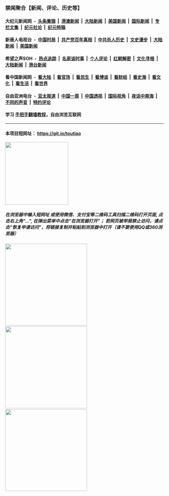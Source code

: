 ### 禁闻聚合【新闻、评论、历史等】

#### 大纪元新闻网 &nbsp;-&nbsp; [头条集锦](indexes/E头条集锦.md?t=02132156) &nbsp;|&nbsp; [港澳新闻](indexes/E港澳新闻.md?t=02132156)  &nbsp;|&nbsp; [大陆新闻](indexes/E大陆新闻.md?t=02132156) &nbsp;|&nbsp; [美国新闻](indexes/E美国新闻.md?t=02132156) &nbsp;|&nbsp; [国际新闻](indexes/E国际新闻.md?t=02132156) &nbsp;|&nbsp; [专栏文集](indexes/E专栏文集.md?t=02132156) &nbsp;|&nbsp; [纪元社论](indexes/E纪元社论.md?t=02132156) &nbsp;|&nbsp; [纪元特稿](indexes/E纪元特稿.md?t=02132156) 

#### 新唐人电视台 &nbsp;-&nbsp; [中国时局](indexes/N中国时局.md?t=02132156) &nbsp;|&nbsp; [共产党百年真相](indexes/N共产党百年真相.md?t=02132156) &nbsp;|&nbsp; [中共杀人历史](indexes/N中共杀人历史.md?t=02132156) &nbsp;|&nbsp; [文史漫步](indexes/N文史漫步.md?t=02132156) &nbsp;|&nbsp; [大陆新闻](indexes/N大陆新闻.md?t=02132156) &nbsp;|&nbsp; [美国新闻](indexes/N美国新闻.md?t=02132156)

#### 希望之声SOH &nbsp;-&nbsp; [热点追踪](indexes/H热点追踪.md?t=02132156) &nbsp;|&nbsp; [名家谈时事](indexes/H名家谈时事.md?t=02132156) &nbsp;|&nbsp; [个人评论](indexes/H个人评论.md?t=02132156)  &nbsp;|&nbsp; [红朝解密](indexes/H红朝解密.md?t=02132156) &nbsp;|&nbsp; [文化寻根](indexes/H文化寻根.md?t=02132156) &nbsp;|&nbsp; [大陆新闻](indexes/H大陆新闻.md?t=02132156) &nbsp;|&nbsp; [港台新闻](indexes/H港台新闻.md?t=02132156)

#### 看中国新闻网 &nbsp;-&nbsp; [看大陆](indexes/S看大陆.md?t=02132156) &nbsp;|&nbsp; [看官场](indexes/S看官场.md?t=02132156) &nbsp;|&nbsp; [看民生](indexes/S看民生.md?t=02132156)  &nbsp;|&nbsp; [看博谈](indexes/S看博谈.md?t=02132156) &nbsp;|&nbsp; [看财经](indexes/S看财经.md?t=02132156) &nbsp;|&nbsp; [看史海](indexes/S看史海.md?t=02132156) &nbsp;|&nbsp; [看文化](indexes/S看文化.md?t=02132156) &nbsp;|&nbsp; [看生活](indexes/S看生活.md?t=02132156) &nbsp;|&nbsp; [看世界](indexes/S看世界.md?t=02132156)

#### 自由亚洲电台 &nbsp;-&nbsp; [亚太报道](indexes/R亚太报道.md?t=02132156) &nbsp;|&nbsp; [中国一周](indexes/R中国一周.md?t=02132156) &nbsp;|&nbsp; [中国透视](indexes/R中国透视.md?t=02132156)  &nbsp;|&nbsp; [国际视角](indexes/R国际视角.md?t=02132156) &nbsp;|&nbsp; [夜话中南海](indexes/R夜话中南海.md?t=02132156) &nbsp;|&nbsp; [不同的声音](indexes/R不同的声音.md?t=02132156) &nbsp;|&nbsp; [特约评论](indexes/R特约评论.md?t=02132156)

#### 学习 [手把手翻墙教程](https://github.com/gfw-breaker/guides/wiki)，自由浏览互联网

----

#### 本项目短网址： https://git.io/toutiao
<img src="https://raw.githubusercontent.com/gfw-breaker/banned-news/master/scripts/img/qr.png" width="200px"/>  

##### 在浏览器中输入短网址 或使用微信、支付宝等二维码工具扫描二维码打开页面, 点击右上角"...", 在弹出菜单中点击“在浏览器打开”； 若网页被举报禁止访问，请点击“恢复申请访问”，将链接复制并粘贴到浏览器中打开（请不要使用QQ或360浏览器）

<img src="https://raw.githubusercontent.com/gfw-breaker/banned-news/master/scripts/img/1.png" width="260px"/> &nbsp; <img src="https://raw.githubusercontent.com/gfw-breaker/banned-news/master/scripts/img/2.png" width="260px"/> &nbsp; <img src="https://raw.githubusercontent.com/gfw-breaker/banned-news/master/scripts/img/3.png" width="260px"/>
